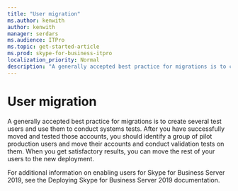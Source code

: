 ```yaml
---
title: "User migration"
ms.author: kenwith
author: kenwith
manager: serdars
ms.audience: ITPro
ms.topic: get-started-article
ms.prod: skype-for-business-itpro
localization_priority: Normal
description: "A generally accepted best practice for migrations is to create several test users and use them to conduct systems tests. After you have successfully moved and tested those accounts, you should identify a group of pilot production users and move their accounts and conduct validation tests on them. When you get satisfactory results, you can move the rest of your users to the new deployment."
---
```


# User migration

A generally accepted best practice for migrations is to create several test users and use them to conduct systems tests. After you have successfully moved and tested those accounts, you should identify a group of pilot production users and move their accounts and conduct validation tests on them. When you get satisfactory results, you can move the rest of your users to the new deployment.
  
For additional information on enabling users for Skype for Business Server 2019, see the Deploying Skype for Business Server 2019 documentation. 
  
  <!-- the topic [Disable or re-enable user account for Skype for Business Server 2019](../../operations/managing-users-in-lync-server-2013/disable-or-re-enable-user-account-for-lync-server.md) in  -->

